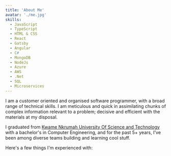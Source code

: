 ```yaml
---
title: 'About Me'
avatar: './me.jpg'
skills:
  - JavaScript
  - TypeScript
  - HTML & CSS
  - React
  - Gatsby
  - Angular
  - C#
  - MongoDB
  - NodeJs
  - Azure
  - AWS
  - .Net
  - SQL
  - Microservices
---
```


I am a customer oriented and organised software programmer, with a broad range of
technical skills. I am meticulous and quick in assimilating chunks of complex information relevant to a problem; decisive and efficient with the materials at my disposal.

I graduated from [Kwame Nkrumah University Of Science and Technology](https://www.knust.edu.gh/) with a bachelor's in Computer Engineering, and for the past 5+ years, I've been among diverse teams building and learning cool stuff.

Here's a few things I'm experienced with:
